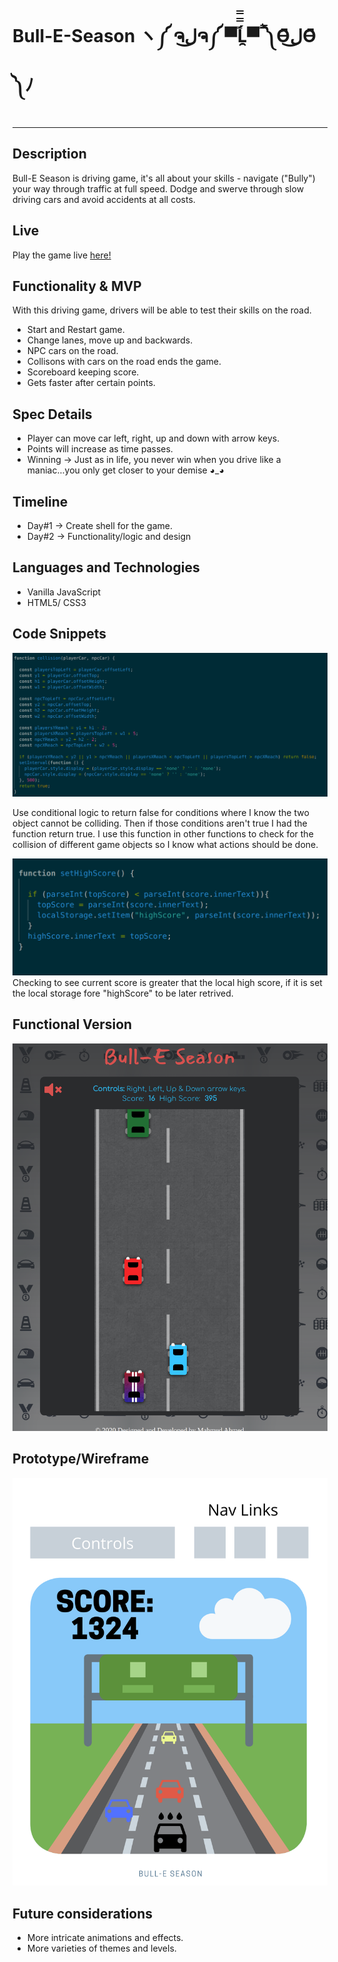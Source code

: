 # Bull-E-Season ヽ༼ ຈل͜ຈ༼ ▀̿̿Ĺ̯̿̿▀̿ ̿༽Ɵ͆ل͜Ɵ͆ ༽ﾉ
***

## Description
Bull-E Season is driving game, it's all about your skills - navigate ("Bully") your way through traffic at full speed. 
Dodge and swerve through slow driving cars and avoid accidents at all costs. 


## Live
Play the game live [here!](https://mahmudahmed.github.io/Bull-E-Season/)
## Functionality & MVP
With this driving game, drivers will be able to test their skills on the road. 

* Start and Restart game.
* Change lanes, move up and backwards.
* NPC cars on the road.
* Collisons with cars on the road ends the game.
* Scoreboard keeping score. 
* Gets faster after certain points. 


## Spec Details
* Player can move car left, right, up and down with arrow keys. 
* Points will increase as time passes. 
* Winning -> Just as in life, you never win when you drive like a maniac...you only get closer to your demise 
◕_◕

## Timeline
* Day#1 -> Create shell for the game. 
* Day#2 -> Functionality/logic and design


## Languages and Technologies

* Vanilla JavaScript
* HTML5/ CSS3

## Code Snippets
![collision_function](https://github.com/MahmudAhmed/Bull-E-Season/blob/master/dist/collision.png)

Use conditional logic to return false for conditions where I know the two object cannot be colliding. Then if those conditions aren't true I had the function return true. I use this function in other functions to check for the collision of different game objects so I know what actions should be done.

![storeing_data_locally](https://github.com/MahmudAhmed/Bull-E-Season/blob/master/dist/settingLocalHighScore.png)
Checking to see current score is greater that the local high score, if it is set the local storage fore "highScore" to be later retrived. 

## Functional Version
![Design](https://github.com/MahmudAhmed/Bull-E-Season/blob/master/dist/final.png)


## Prototype/Wireframe
![Wireframe](https://github.com/MahmudAhmed/Bull-E-Season/blob/master/Bull-E%20Season.png)

## Future considerations

* More intricate animations and effects.
* More varieties of themes and levels.
